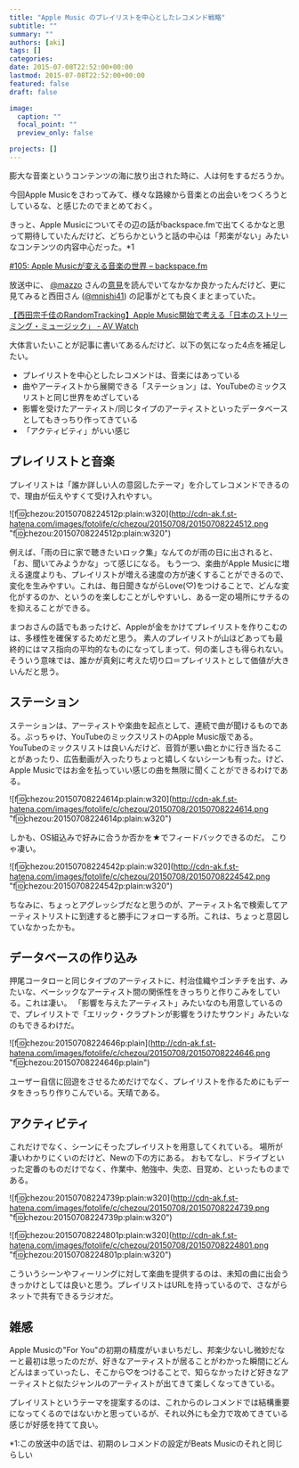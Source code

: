 ```yaml
---
title: "Apple Music のプレイリストを中心としたレコメンド戦略"
subtitle: ""
summary: ""
authors: [aki]
tags: []
categories: 
date: 2015-07-08T22:52:00+00:00
lastmod: 2015-07-08T22:52:00+00:00
featured: false
draft: false

image:
  caption: ""
  focal_point: ""
  preview_only: false

projects: []
---
```

膨大な音楽というコンテンツの海に放り出された時に、人は何をするだろうか。

今回Apple Musicをさわってみて、様々な路線から音楽との出会いをつくろうとしているな、と感じたのでまとめておく。

きっと、Apple Musicについてその辺の話がbackspace.fmで出てくるかなと思って期待していたんだけど、どちらかというと話の中心は「邦楽がない」みたいなコンテンツの内容中心だった。\*1

[#105: Apple Musicが変える音楽の世界 – backspace.fm](http://backspace.fm/episode/105/)

放送中に、 [@mazzo](https://twitter.com/mazzo) さんの[意見](http://togetter.com/li/842652)を読んでいてなかなか良かったんだけど、更に見てみると西田さん ([@mnishi41](https://twitter.com/mnishi41)) の記事がとても良くまとまっていた。

[【西田宗千佳のRandomTracking】Apple Music開始で考える「日本のストリーミング・ミュージック」 - AV Watch](http://av.watch.impress.co.jp/docs/series/rt/20150701_709561.html)

大体言いたいことが記事に書いてあるんだけど、以下の気になった4点を補足したい。

- プレイリストを中心としたレコメンドは、音楽にはあっている
- 曲やアーティストから展開できる「ステーション」は、YouTubeのミックスリストと同じ世界をめざしている
- 影響を受けたアーティスト/同じタイプのアーティストといったデータベースとしてもきっちり作ってきている
- 「アクティビティ」がいい感じ

## プレイリストと音楽

プレイリストは「誰か詳しい人の意図したテーマ」を介してレコメンドできるので、理由が伝えやすくて受け入れやすい。

![f:id:chezou:20150708224512p:plain:w320](http://cdn-ak.f.st-hatena.com/images/fotolife/c/chezou/20150708/20150708224512.png &quot;f:id:chezou:20150708224512p:plain:w320&quot;)

例えば、「雨の日に家で聴きたいロック集」なんてのが雨の日に出されると、「お、聞いてみようかな」って感じになる。 もう一つ、楽曲がApple Musicに増える速度よりも、プレイリストが増える速度の方が速くすることができるので、変化を生みやすい。これは、毎日聞きながらLove(♡)をつけることで、どんな変化がするのか、というのを楽しむことがしやすいし、ある一定の場所にサチるのを抑えることができる。

まつおさんの話でもあったけど、Appleが金をかけてプレイリストを作りこむのは、多様性を確保するためだと思う。 素人のプレイリストが山ほどあっても最終的にはマス指向の平均的なものになってしまって、何の楽しさも得られない。 そういう意味では、誰かが真剣に考えた切り口＝プレイリストとして価値が大きいんだと思う。

## ステーション

ステーションは、アーティストや楽曲を起点として、連続で曲が聞けるものである。ぶっちゃけ、YouTubeのミックスリストのApple Music版である。 YouTubeのミックスリストは良いんだけど、音質が悪い曲とかに行き当たることがあったり、広告動画が入ったりちょっと嬉しくないシーンも有った。けど、Apple Musicではお金を払っていい感じの曲を無限に聞くことができるわけである。

![f:id:chezou:20150708224614p:plain:w320](http://cdn-ak.f.st-hatena.com/images/fotolife/c/chezou/20150708/20150708224614.png &quot;f:id:chezou:20150708224614p:plain:w320&quot;)

しかも、OS組込みで好みに合うか否かを★でフィードバックできるのだ。 こりゃ凄い。

![f:id:chezou:20150708224542p:plain:w320](http://cdn-ak.f.st-hatena.com/images/fotolife/c/chezou/20150708/20150708224542.png &quot;f:id:chezou:20150708224542p:plain:w320&quot;)

ちなみに、ちょっとアグレッシブだなと思うのが、アーティスト名で検索してアーティストリストに到達すると勝手にフォローする所。これは、ちょっと意図していなかったかも。

## データベースの作り込み

押尾コータローと同じタイプのアーティストに、村治佳織やゴンチチを出す、みたいな、ベーシックなアーティスト間の関係性をきっちりと作りこみをしている。これは凄い。 「影響を与えたアーティスト」みたいなのも用意しているので、プレイリストで「エリック・クラプトンが影響をうけたサウンド」みたいなのもできるわけだ。

![f:id:chezou:20150708224646p:plain](http://cdn-ak.f.st-hatena.com/images/fotolife/c/chezou/20150708/20150708224646.png &quot;f:id:chezou:20150708224646p:plain&quot;)

ユーザー自信に回遊をさせるためだけでなく、プレイリストを作るためにもデータをきっちり作りこんでいる。天晴である。

## アクティビティ

これだけでなく、シーンにそったプレイリストを用意してくれている。 場所が凄いわかりにくいのだけど、Newの下の方にある。 おもてなし、ドライブといった定番のものだけでなく、作業中、勉強中、失恋、目覚め、といったものまである。

![f:id:chezou:20150708224739p:plain:w320](http://cdn-ak.f.st-hatena.com/images/fotolife/c/chezou/20150708/20150708224739.png &quot;f:id:chezou:20150708224739p:plain:w320&quot;)

![f:id:chezou:20150708224801p:plain:w320](http://cdn-ak.f.st-hatena.com/images/fotolife/c/chezou/20150708/20150708224801.png &quot;f:id:chezou:20150708224801p:plain:w320&quot;)

こういうシーンやフィーリングに対して楽曲を提供するのは、未知の曲に出会うきっかけとしては良いと思う。プレイリストはURLを持っているので、さながらネットで共有できるラジオだ。

## 雑感

Apple Musicの&quot;For You&quot;の初期の精度がいまいちだし、邦楽少ないし微妙だなーと最初は思ったのだが、好きなアーティストが居ることがわかった瞬間にどんどんはまっていったし、そこから♡をつけることで、知らなかったけど好きなアーティストと似たジャンルのアーティストが出てきて楽しくなってきている。

プレイリストというテーマを提案するのは、これからのレコメンドでは結構重要になってくるのではないかと思っているが、それ以外にも全力で攻めてきている感じが好感を持てて良い。

\*1:この放送中の話では、初期のレコメンドの設定がBeats Musicのそれと同じらしい


